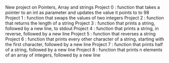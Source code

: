 New project on Pointers, Array and strings
Project 0 : function that takes a pointer to an int as parameter and updates the value it points to to 98
Project 1 : function that swaps the values of two integers
Project 2 : function that returns the length of a string
Project 3 : function that prints a string, followed by a new line, to stdout
Project 4 : function that prints a string, in reverse, followed by a new line
Project 5 : function that reverses a string
Project 6 : function that prints every other character of a string, starting with the first character, followed by a new line
Project 7 : function that prints half of a string, followed by a new line
Project 8 : function that prints n elements of an array of integers, followed by a new line
